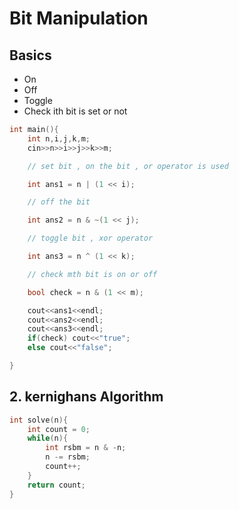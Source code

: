 # Bit Manipulation

## Basics
- On
- Off
- Toggle
- Check ith bit is set or not

```cpp
int main(){
    int n,i,j,k,m;
    cin>>n>>i>>j>>k>>m;

    // set bit , on the bit , or operator is used

    int ans1 = n | (1 << i);

    // off the bit

    int ans2 = n & ~(1 << j);

    // toggle bit , xor operator

    int ans3 = n ^ (1 << k);

    // check mth bit is on or off

    bool check = n & (1 << m);

    cout<<ans1<<endl;
    cout<<ans2<<endl;
    cout<<ans3<<endl;
    if(check) cout<<"true";
    else cout<<"false";

}
```

## 2. kernighans Algorithm

```cpp
int solve(n){
    int count = 0;
    while(n){
        int rsbm = n & -n;
        n -= rsbm;
        count++;
    }
    return count;
}
```
